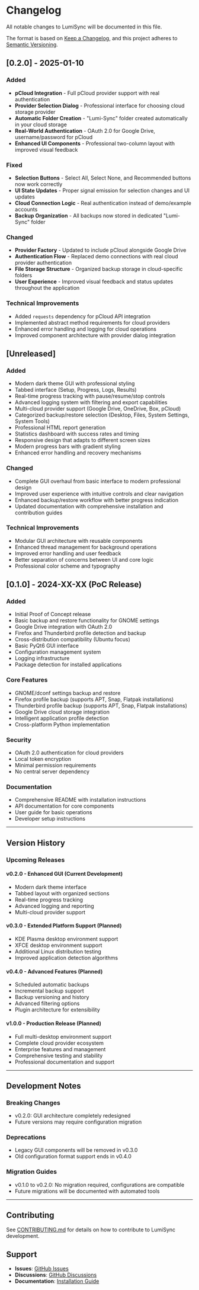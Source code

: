 # Changelog

All notable changes to LumiSync will be documented in this file.

The format is based on [Keep a Changelog](https://keepachangelog.com/en/1.0.0/),
and this project adheres to [Semantic Versioning](https://semver.org/spec/v2.0.0.html).

## [0.2.0] - 2025-01-10

### Added
- **pCloud Integration** - Full pCloud provider support with real authentication
- **Provider Selection Dialog** - Professional interface for choosing cloud storage provider
- **Automatic Folder Creation** - "Lumi-Sync" folder created automatically in your cloud storage
- **Real-World Authentication** - OAuth 2.0 for Google Drive, username/password for pCloud
- **Enhanced UI Components** - Professional two-column layout with improved visual feedback

### Fixed
- **Selection Buttons** - Select All, Select None, and Recommended buttons now work correctly
- **UI State Updates** - Proper signal emission for selection changes and UI updates
- **Cloud Connection Logic** - Real authentication instead of demo/example accounts
- **Backup Organization** - All backups now stored in dedicated "Lumi-Sync" folder

### Changed
- **Provider Factory** - Updated to include pCloud alongside Google Drive
- **Authentication Flow** - Replaced demo connections with real cloud provider authentication
- **File Storage Structure** - Organized backup storage in cloud-specific folders
- **User Experience** - Improved visual feedback and status updates throughout the application

### Technical Improvements
- Added `requests` dependency for pCloud API integration
- Implemented abstract method requirements for cloud providers
- Enhanced error handling and logging for cloud operations
- Improved component architecture with provider dialog integration

## [Unreleased]

### Added
- Modern dark theme GUI with professional styling
- Tabbed interface (Setup, Progress, Logs, Results)
- Real-time progress tracking with pause/resume/stop controls
- Advanced logging system with filtering and export capabilities
- Multi-cloud provider support (Google Drive, OneDrive, Box, pCloud)
- Categorized backup/restore selection (Desktop, Files, System Settings, System Tools)
- Professional HTML report generation
- Statistics dashboard with success rates and timing
- Responsive design that adapts to different screen sizes
- Modern progress bars with gradient styling
- Enhanced error handling and recovery mechanisms

### Changed
- Complete GUI overhaul from basic interface to modern professional design
- Improved user experience with intuitive controls and clear navigation
- Enhanced backup/restore workflow with better progress indication
- Updated documentation with comprehensive installation and contribution guides

### Technical Improvements
- Modular GUI architecture with reusable components
- Enhanced thread management for background operations
- Improved error handling and user feedback
- Better separation of concerns between UI and core logic
- Professional color scheme and typography

## [0.1.0] - 2024-XX-XX (PoC Release)

### Added
- Initial Proof of Concept release
- Basic backup and restore functionality for GNOME settings
- Google Drive integration with OAuth 2.0
- Firefox and Thunderbird profile detection and backup
- Cross-distribution compatibility (Ubuntu focus)
- Basic PyQt6 GUI interface
- Configuration management system
- Logging infrastructure
- Package detection for installed applications

### Core Features
- GNOME/dconf settings backup and restore
- Firefox profile backup (supports APT, Snap, Flatpak installations)
- Thunderbird profile backup (supports APT, Snap, Flatpak installations)
- Google Drive cloud storage integration
- Intelligent application profile detection
- Cross-platform Python implementation

### Security
- OAuth 2.0 authentication for cloud providers
- Local token encryption
- Minimal permission requirements
- No central server dependency

### Documentation
- Comprehensive README with installation instructions
- API documentation for core components
- User guide for basic operations
- Developer setup instructions

---

## Version History

### Upcoming Releases

#### v0.2.0 - Enhanced GUI (Current Development)
- Modern dark theme interface
- Tabbed layout with organized sections
- Real-time progress tracking
- Advanced logging and reporting
- Multi-cloud provider support

#### v0.3.0 - Extended Platform Support (Planned)
- KDE Plasma desktop environment support
- XFCE desktop environment support
- Additional Linux distribution testing
- Improved application detection algorithms

#### v0.4.0 - Advanced Features (Planned)
- Scheduled automatic backups
- Incremental backup support
- Backup versioning and history
- Advanced filtering options
- Plugin architecture for extensibility

#### v1.0.0 - Production Release (Planned)
- Full multi-desktop environment support
- Complete cloud provider ecosystem
- Enterprise features and management
- Comprehensive testing and stability
- Professional documentation and support

---

## Development Notes

### Breaking Changes
- v0.2.0: GUI architecture completely redesigned
- Future versions may require configuration migration

### Deprecations
- Legacy GUI components will be removed in v0.3.0
- Old configuration format support ends in v0.4.0

### Migration Guides
- v0.1.0 to v0.2.0: No migration required, configurations are compatible
- Future migrations will be documented with automated tools

---

## Contributing

See [CONTRIBUTING.md](CONTRIBUTING.md) for details on how to contribute to LumiSync development.

## Support

- **Issues**: [GitHub Issues](https://github.com/ruppdi75/lumi-sync/issues)
- **Discussions**: [GitHub Discussions](https://github.com/ruppdi75/lumi-sync/discussions)
- **Documentation**: [Installation Guide](INSTALLATION.md)
